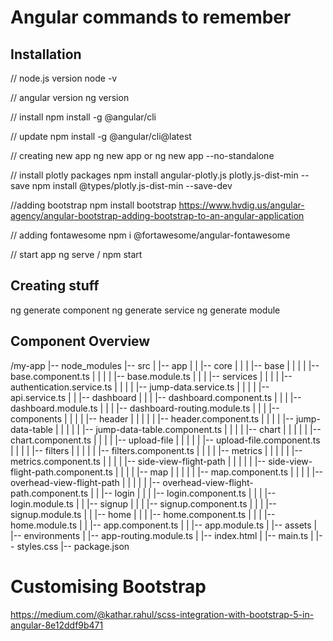 # Angular commands to remember

## Installation

// node.js version
node -v

// angular version
ng version

// install
npm install -g @angular/cli

// update
npm install -g @angular/cli@latest

// creating new app
ng new app
or
ng new app --no-standalone

// install plotly packages
npm install angular-plotly.js plotly.js-dist-min --save
npm install @types/plotly.js-dist-min --save-dev

//adding bootstrap
npm install bootstrap
https://www.hvdig.us/angular-agency/angular-bootstrap-adding-bootstrap-to-an-angular-application

// adding fontawesome
npm i @fortawesome/angular-fontawesome

// start app
ng serve / npm start

## Creating stuff

ng generate component <component-name>
ng generate service <service-name>
ng generate module <module-name>

## Component Overview

/my-app
|-- node_modules
|-- src
| |-- app
| | |-- core
| | | |-- base
| | | | |-- base.component.ts
| | | | |-- base.module.ts
| | | |-- services
| | | | |-- authentication.service.ts
| | | | |-- jump-data.service.ts
| | | | |-- api.service.ts
| | |-- dashboard
| | | |-- dashboard.component.ts
| | | |-- dashboard.module.ts
| | | |-- dashboard-routing.module.ts
| | | |-- components
| | | | |-- header
| | | | | |-- header.component.ts
| | | | |-- jump-data-table
| | | | | |-- jump-data-table.component.ts
| | | | |-- chart
| | | | | |-- chart.component.ts
| | | | |-- upload-file
| | | | | |-- upload-file.component.ts
| | | | |-- filters
| | | | | |-- filters.component.ts
| | | | |-- metrics
| | | | | |-- metrics.component.ts
| | | | |-- side-view-flight-path
| | | | | |-- side-view-flight-path.component.ts
| | | | |-- map
| | | | | |-- map.component.ts
| | | | |-- overhead-view-flight-path
| | | | | |-- overhead-view-flight-path.component.ts
| | |-- login
| | | |-- login.component.ts
| | | |-- login.module.ts
| | |-- signup
| | | |-- signup.component.ts
| | | |-- signup.module.ts
| | |-- home
| | | |-- home.component.ts
| | | |-- home.module.ts
| | |-- app.component.ts
| | |-- app.module.ts
| |-- assets
| |-- environments
| |-- app-routing.module.ts
| |-- index.html
| |-- main.ts
| |-- styles.css
|-- package.json

# Customising Bootstrap

https://medium.com/@kathar.rahul/scss-integration-with-bootstrap-5-in-angular-8e12ddf9b471
